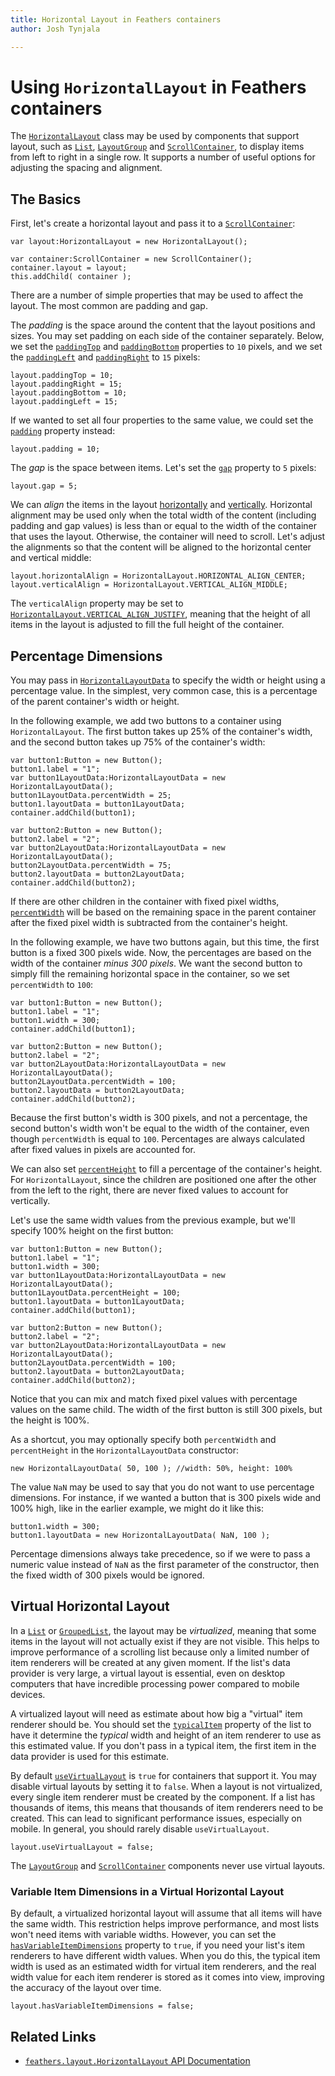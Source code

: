 ```yaml
---
title: Horizontal Layout in Feathers containers  
author: Josh Tynjala

---
```

# Using `HorizontalLayout` in Feathers containers

The [`HorizontalLayout`](../api-reference/feathers/layout/HorizontalLayout.html) class may be used by components that support layout, such as [`List`](list.html), [`LayoutGroup`](layout-group.html) and [`ScrollContainer`](scroll-container.html), to display items from left to right in a single row. It supports a number of useful options for adjusting the spacing and alignment.

## The Basics

First, let's create a horizontal layout and pass it to a [`ScrollContainer`](scroll-container.html):

``` code
var layout:HorizontalLayout = new HorizontalLayout();
 
var container:ScrollContainer = new ScrollContainer();
container.layout = layout;
this.addChild( container );
```

There are a number of simple properties that may be used to affect the layout. The most common are padding and gap.

The *padding* is the space around the content that the layout positions and sizes. You may set padding on each side of the container separately. Below, we set the [`paddingTop`](../api-reference/feathers/layout/HorizontalLayout.html#paddingTop) and [`paddingBottom`](../api-reference/feathers/layout/HorizontalLayout.html#paddingBottom) properties to `10` pixels, and we set the [`paddingLeft`](../api-reference/feathers/layout/HorizontalLayout.html#paddingLeft) and [`paddingRight`](../api-reference/feathers/layout/HorizontalLayout.html#paddingRight) to `15` pixels:

``` code
layout.paddingTop = 10;
layout.paddingRight = 15;
layout.paddingBottom = 10;
layout.paddingLeft = 15;
```

If we wanted to set all four properties to the same value, we could set the [`padding`](../api-reference/feathers/layout/HorizontalLayout.html#padding) property instead:

``` code
layout.padding = 10;
```

The *gap* is the space between items. Let's set the [`gap`](../api-reference/feathers/layout/HorizontalLayout.html#gap) property to `5` pixels:

``` code
layout.gap = 5;
```

We can *align* the items in the layout [horizontally](../api-reference/feathers/layout/HorizontalLayout.html#horizontalAlign) and [vertically](../api-reference/feathers/layout/HorizontalLayout.html#verticalAlign). Horizontal alignment may be used only when the total width of the content (including padding and gap values) is less than or equal to the width of the container that uses the layout. Otherwise, the container will need to scroll. Let's adjust the alignments so that the content will be aligned to the horizontal center and vertical middle:

``` code
layout.horizontalAlign = HorizontalLayout.HORIZONTAL_ALIGN_CENTER;
layout.verticalAlign = HorizontalLayout.VERTICAL_ALIGN_MIDDLE;
```

The `verticalAlign` property may be set to [`HorizontalLayout.VERTICAL_ALIGN_JUSTIFY`](../api-reference/feathers/layout/HorizontalLayout.html#VERTICAL_ALIGN_JUSTIFY), meaning that the height of all items in the layout is adjusted to fill the full height of the container.

## Percentage Dimensions

You may pass in [`HorizontalLayoutData`](../api-reference/feathers/layout/HorizontalLayoutData.html) to specify the width or height using a percentage value. In the simplest, very common case, this is a percentage of the parent container's width or height.

In the following example, we add two buttons to a container using `HorizontalLayout`. The first button takes up 25% of the container's width, and the second button takes up 75% of the container's width:

``` code
var button1:Button = new Button();
button1.label = "1";
var button1LayoutData:HorizontalLayoutData = new HorizontalLayoutData();
button1LayoutData.percentWidth = 25;
button1.layoutData = button1LayoutData;
container.addChild(button1);
 
var button2:Button = new Button();
button2.label = "2";
var button2LayoutData:HorizontalLayoutData = new HorizontalLayoutData();
button2LayoutData.percentWidth = 75;
button2.layoutData = button2LayoutData;
container.addChild(button2);
```

If there are other children in the container with fixed pixel widths, [`percentWidth`](../api-reference/feathers/layout/HorizontalLayoutData.html#percentWidth) will be based on the remaining space in the parent container after the fixed pixel width is subtracted from the container's height.

In the following example, we have two buttons again, but this time, the first button is a fixed 300 pixels wide. Now, the percentages are based on the width of the container *minus 300 pixels*. We want the second button to simply fill the remaining horizontal space in the container, so we set `percentWidth` to `100`:

``` code
var button1:Button = new Button();
button1.label = "1";
button1.width = 300;
container.addChild(button1);
 
var button2:Button = new Button();
button2.label = "2";
var button2LayoutData:HorizontalLayoutData = new HorizontalLayoutData();
button2LayoutData.percentWidth = 100;
button2.layoutData = button2LayoutData;
container.addChild(button2);
```

Because the first button's width is 300 pixels, and not a percentage, the second button's width won't be equal to the width of the container, even though `percentWidth` is equal to `100`. Percentages are always calculated after fixed values in pixels are accounted for.

We can also set [`percentHeight`](../api-reference/feathers/layout/HorizontalLayoutData.html#percentHeight) to fill a percentage of the container's height. For `HorizontalLayout`, since the children are positioned one after the other from the left to the right, there are never fixed values to account for vertically.

Let's use the same width values from the previous example, but we'll specify 100% height on the first button:

``` code
var button1:Button = new Button();
button1.label = "1";
button1.width = 300;
var button1LayoutData:HorizontalLayoutData = new HorizontalLayoutData();
button1LayoutData.percentHeight = 100;
button1.layoutData = button1LayoutData;
container.addChild(button1);
 
var button2:Button = new Button();
button2.label = "2";
var button2LayoutData:HorizontalLayoutData = new HorizontalLayoutData();
button2LayoutData.percentWidth = 100;
button2.layoutData = button2LayoutData;
container.addChild(button2);
```

Notice that you can mix and match fixed pixel values with percentage values on the same child. The width of the first button is still 300 pixels, but the height is 100%.

As a shortcut, you may optionally specify both `percentWidth` and `percentHeight` in the `HorizontalLayoutData` constructor:

``` code
new HorizontalLayoutData( 50, 100 ); //width: 50%, height: 100%
```

The value `NaN` may be used to say that you do not want to use percentage dimensions. For instance, if we wanted a button that is 300 pixels wide and 100% high, like in the earlier example, we might do it like this:

``` code
button1.width = 300;
button1.layoutData = new HorizontalLayoutData( NaN, 100 );
```

Percentage dimensions always take precedence, so if we were to pass a numeric value instead of `NaN` as the first parameter of the constructor, then the fixed width of 300 pixels would be ignored.

## Virtual Horizontal Layout

In a [`List`](list.html) or [`GroupedList`](grouped-list.html), the layout may be *virtualized*, meaning that some items in the layout will not actually exist if they are not visible. This helps to improve performance of a scrolling list because only a limited number of item renderers will be created at any given moment. If the list's data provider is very large, a virtual layout is essential, even on desktop computers that have incredible processing power compared to mobile devices.

A virtualized layout will need as estimate about how big a "virtual" item renderer should be. You should set the [`typicalItem`](../api-reference/feathers/controls/List.html#typicalItem) property of the list to have it determine the *typical* width and height of an item renderer to use as this estimated value. If you don't pass in a typical item, the first item in the data provider is used for this estimate.

By default [`useVirtualLayout`](../api-reference/feathers/layout/HorizontalLayout.html#useVirtualLayout) is `true` for containers that support it. You may disable virtual layouts by setting it to `false`. When a layout is not virtualized, every single item renderer must be created by the component. If a list has thousands of items, this means that thousands of item renderers need to be created. This can lead to significant performance issues, especially on mobile. In general, you should rarely disable `useVirtualLayout`.

``` code
layout.useVirtualLayout = false;
```

The [`LayoutGroup`](layout-group.html) and [`ScrollContainer`](scroll-container.html) components never use virtual layouts.

### Variable Item Dimensions in a Virtual Horizontal Layout

By default, a virtualized horizontal layout will assume that all items will have the same width. This restriction helps improve performance, and most lists won't need items with variable widths. However, you can set the [`hasVariableItemDimensions`](../api-reference/feathers/layout/HorizontalLayout.html#hasVariableItemDimensions) property to `true`, if you need your list's item renderers to have different width values. When you do this, the typical item width is used as an estimated width for virtual item renderers, and the real width value for each item renderer is stored as it comes into view, improving the accuracy of the layout over time.

``` code
layout.hasVariableItemDimensions = false;
```

## Related Links

-   [`feathers.layout.HorizontalLayout` API Documentation](../api-reference/feathers/layout/HorizontalLayout.html)